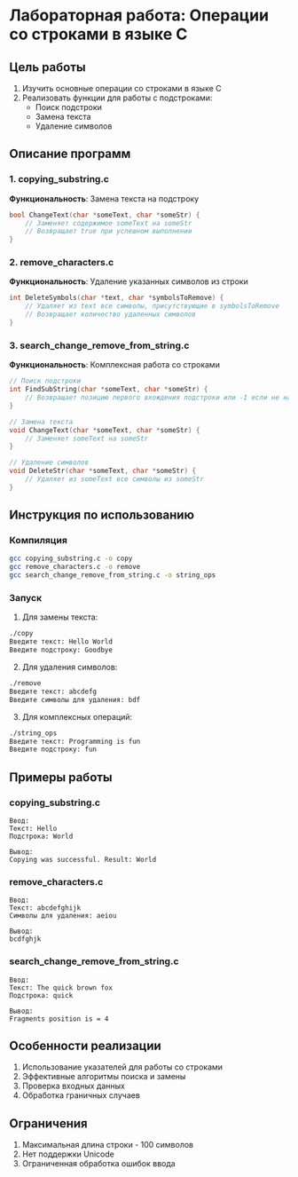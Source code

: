 # Лабораторная работа: Операции со строками в языке C

## Цель работы
1. Изучить основные операции со строками в языке C
2. Реализовать функции для работы с подстроками:
   - Поиск подстроки
   - Замена текста
   - Удаление символов

## Описание программ

### 1. copying_substring.c
**Функциональность**: Замена текста на подстроку

```c
bool ChangeText(char *someText, char *someStr) {
    // Заменяет содержимое someText на someStr
    // Возвращает true при успешном выполнении
}
```

### 2. remove_characters.c
**Функциональность**: Удаление указанных символов из строки

```c
int DeleteSymbols(char *text, char *symbolsToRemove) {
    // Удаляет из text все символы, присутствующие в symbolsToRemove
    // Возвращает количество удаленных символов
}
```

### 3. search_change_remove_from_string.c
**Функциональность**: Комплексная работа со строками

```c
// Поиск подстроки
int FindSubString(char *someText, char *someStr) {
    // Возвращает позицию первого вхождения подстроки или -1 если не найдено
}

// Замена текста
void ChangeText(char *someText, char *someStr) {
    // Заменяет someText на someStr
}

// Удаление символов
void DeleteStr(char *someText, char *someStr) {
    // Удаляет из someText все символы из someStr
}
```

## Инструкция по использованию

### Компиляция
```bash
gcc copying_substring.c -o copy
gcc remove_characters.c -o remove
gcc search_change_remove_from_string.c -o string_ops
```

### Запуск
1. Для замены текста:
```bash
./copy
Введите текст: Hello World
Введите подстроку: Goodbye
```

2. Для удаления символов:
```bash
./remove
Введите текст: abcdefg
Введите символы для удаления: bdf
```

3. Для комплексных операций:
```bash
./string_ops
Введите текст: Programming is fun
Введите подстроку: fun
```

## Примеры работы

### copying_substring.c
```
Ввод:
Текст: Hello
Подстрока: World

Вывод:
Copying was successful. Result: World
```

### remove_characters.c
```
Ввод:
Текст: abcdefghijk
Символы для удаления: aeiou

Вывод:
bcdfghjk
```

### search_change_remove_from_string.c
```
Ввод:
Текст: The quick brown fox
Подстрока: quick

Вывод:
Fragments position is = 4
```

## Особенности реализации
1. Использование указателей для работы со строками
2. Эффективные алгоритмы поиска и замены
3. Проверка входных данных
4. Обработка граничных случаев

## Ограничения
1. Максимальная длина строки - 100 символов
2. Нет поддержки Unicode
3. Ограниченная обработка ошибок ввода
